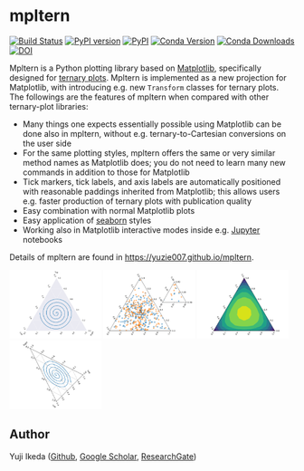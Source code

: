 # mpltern

[![Build Status](https://travis-ci.org/yuzie007/mpltern.svg?branch=master)](https://travis-ci.org/yuzie007/mpltern)
[![PyPI version](https://badge.fury.io/py/mpltern.svg)](https://badge.fury.io/py/mpltern)
[![PyPI](https://img.shields.io/pypi/dm/mpltern.svg)](https://pypi.python.org/pypi/mpltern)
[![Conda Version](https://img.shields.io/conda/vn/conda-forge/mpltern.svg)](https://anaconda.org/conda-forge/mpltern)
[![Conda Downloads](https://img.shields.io/conda/dn/conda-forge/mpltern.svg)](https://anaconda.org/conda-forge/mpltern)
[![DOI](https://zenodo.org/badge/DOI/10.5281/zenodo.3528355.svg)](https://doi.org/10.5281/zenodo.3528355)

Mpltern is a Python plotting library based on
[Matplotlib](https://matplotlib.org), specifically designed for
[ternary plots](https://en.wikipedia.org/wiki/Ternary_plot).
Mpltern is implemented as a new projection for Matplotlib, with introducing
e.g. new `Transform` classes for ternary plots.
The followings are the features of mpltern when compared with other
ternary-plot libraries:

- Many things one expects essentially possible using Matplotlib can be done
  also in mpltern, without e.g. ternary-to-Cartesian conversions on the user
  side
- For the same plotting styles, mpltern offers the same or very similar method
  names as Matplotlib does; you do not need to learn many new commands in
  addition to those for Matplotlib
- Tick markers, tick labels, and axis labels are automatically positioned with
  reasonable paddings inherited from Matplotlib;
  this allows users e.g. faster production of ternary plots with publication
  quality
- Easy combination with normal Matplotlib plots
- Easy application of [seaborn](https://seaborn.pydata.org) styles
- Working also in Matplotlib interactive modes inside e.g.
  [Jupyter](http://jupyter.org) notebooks

Details of mpltern are found in https://yuzie007.github.io/mpltern.

[<img src="docs/_images/sphx_glr_with_seaborn_styles_001.svg" width="162"/>](https://yuzie007.github.io/mpltern/gallery/index.html)
[<img src="docs/_images/sphx_glr_05.inset_001.svg" width="162"/>](https://yuzie007.github.io/mpltern/gallery/index.html)
[<img src="docs/_images/basic_2.svg" width="162"/>](https://yuzie007.github.io/mpltern/gallery/index.html)
[<img src="docs/_images/sphx_glr_02.arbitrary_triangle_001.svg" width="162"/>](https://yuzie007.github.io/mpltern/gallery/index.html)

## Author

Yuji Ikeda
([Github](https://github.com/yuzie007),
[Google Scholar](https://scholar.google.com/citations?user=2m5dkBwAAAAJ&hl=en),
[ResearchGate](https://www.researchgate.net/profile/Yuji_Ikeda6))
